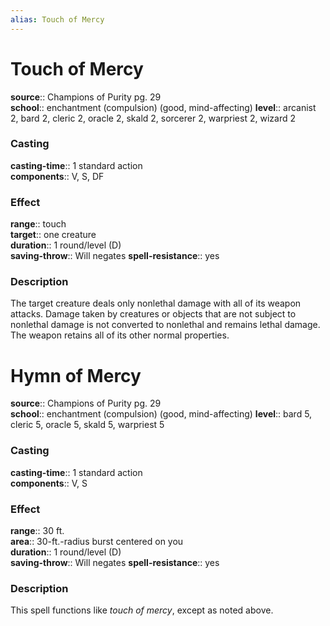 ```yaml
---
alias: Touch of Mercy
---
```


# Touch of Mercy 

**source**:: Champions of Purity pg. 29  
**school**:: enchantment (compulsion) (good, mind-affecting)
**level**:: arcanist 2, bard 2, cleric 2, oracle 2, skald 2, sorcerer 2, warpriest 2, wizard 2

### Casting 

**casting-time**:: 1 standard action  
**components**:: V, S, DF

### Effect 

**range**:: touch  
**target**:: one creature  
**duration**:: 1 round/level (D)  
**saving-throw**:: Will negates
**spell-resistance**:: yes

### Description 

The target creature deals only nonlethal damage with all of its weapon attacks. Damage taken by creatures or objects that are not subject to nonlethal damage is not converted to nonlethal and remains lethal damage. The weapon retains all of its other normal properties.

# Hymn of Mercy 

**source**:: Champions of Purity pg. 29  
**school**:: enchantment (compulsion) (good, mind-affecting)
**level**:: bard 5, cleric 5, oracle 5, skald 5, warpriest 5

### Casting 

**casting-time**:: 1 standard action  
**components**:: V, S

### Effect 

**range**:: 30 ft.  
**area**:: 30-ft.-radius burst centered on you  
**duration**:: 1 round/level (D)  
**saving-throw**:: Will negates
**spell-resistance**:: yes

### Description 

This spell functions like *touch of mercy*, except as noted above.
